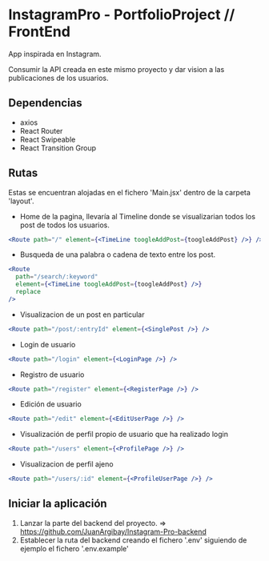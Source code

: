 # InstagramPro - PortfolioProject // FrontEnd

App inspirada en Instagram.

Consumir la API creada en este mismo proyecto y dar vision a las publicaciones de los usuarios.

## Dependencias

- axios
- React Router
- React Swipeable
- React Transition Group

## Rutas

Estas se encuentran alojadas en el fichero 'Main.jsx' dentro de la carpeta 'layout'.

- Home de la pagina, llevaría al Timeline donde se visualizarian todos los post de todos los usuarios.

```jsx
<Route path="/" element={<TimeLine toogleAddPost={toogleAddPost} />} />
```

- Busqueda de una palabra o cadena de texto entre los post.

```jsx
<Route
  path="/search/:keyword"
  element={<TimeLine toogleAddPost={toogleAddPost} />}
  replace
/>
```

- Visualizacion de un post en particular

```jsx
<Route path="/post/:entryId" element={<SinglePost />} />
```

- Login de usuario

```jsx
<Route path="/login" element={<LoginPage />} />
```

- Registro de usuario

```jsx
<Route path="/register" element={<RegisterPage />} />
```

- Edición de usuario

```jsx
<Route path="/edit" element={<EditUserPage />} />
```

- Visualización de perfil propio de usuario que ha realizado login

```jsx
<Route path="/users" element={<ProfilePage />} />
```

- Visualizacion de perfil ajeno

```jsx
<Route path="/users/:id" element={<ProfileUserPage />} />
```

## Iniciar la aplicación

1. Lanzar la parte del backend del proyecto. => <https://github.com/JuanArgibay/Instagram-Pro-backend>
2. Establecer la ruta del backend creando el fichero '.env' siguiendo de ejemplo el fichero '.env.example'
